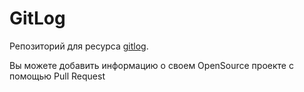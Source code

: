 # GitLog

Репозиторий для ресурса [gitlog](https://gitlog.ru).

Вы можете добавить информацию о своем OpenSource проекте с помощью Pull Request
